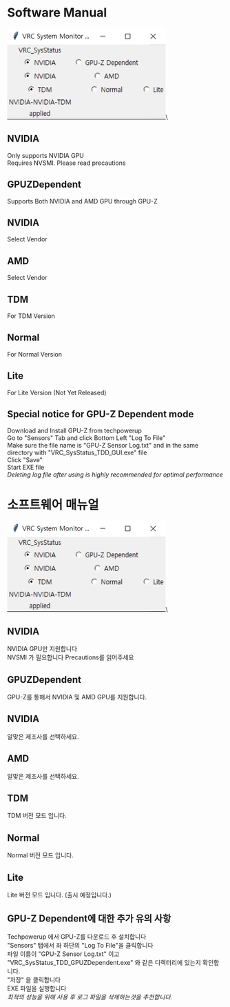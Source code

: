# Software Manual
![](./ManualAssets/OSCSoftware.png)\
## NVIDIA
Only supports NVIDIA GPU\
Requires NVSMI. Please read precautions
## GPUZDependent
Supports Both NVIDIA and AMD GPU through GPU-Z
## NVIDIA
Select Vendor
## AMD
Select Vendor
## TDM
For TDM Version
## Normal
For Normal Version
## Lite
For Lite Version (Not Yet Released)
## Special notice for GPU-Z Dependent mode
Download and Install GPU-Z from techpowerup\
Go to "Sensors" Tab and click Bottom Left "Log To File"\
Make sure the file name is "GPU-Z Sensor Log.txt" and in the same directory with "VRC_SysStatus_TDD_GUI.exe" file\
Click "Save"\
Start EXE file\
*Deleting log file after using is highly recommended for optimal performance*

# 소프트웨어 매뉴얼
![](./ManualAssets/OSCSoftware.png)\
## NVIDIA
NVIDIA GPU만 지원합니다\
NVSMI 가 필요합니다 Precautions를 읽어주세요
## GPUZDependent
GPU-Z를 통해서 NVIDIA 및 AMD GPU를 지원합니다.
## NVIDIA
알맞은 제조사를 선택하세요.
## AMD
알맞은 제조사를 선택하세요.
## TDM
TDM 버전 모드 입니다.
## Normal
Normal 버전 모드 입니다.
## Lite
Lite 버전 모드 입니다. (출시 예정입니다.)
## GPU-Z Dependent에 대한 추가 유의 사항
Techpowerup 에서 GPU-Z를 다운로드 후 설치합니다\
"Sensors" 탭에서 좌 하단의 "Log To File"을 클릭합니다\
파일 이름이 "GPU-Z Sensor Log.txt" 이고 "VRC_SysStatus_TDD_GPUZDependent.exe" 와 같은 디렉터리에 있는지 확인합니다.\
"저장" 을 클릭합니다\
EXE 파일을 실행합니다\
*최적의 성능을 위해 사용 후 로그 파일을 삭제하는것을 추천합니다.*
